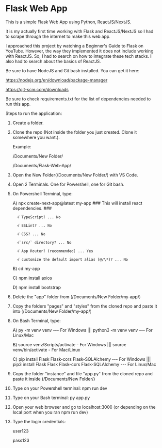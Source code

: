 # Flask Web App

This is a simple Flask Web App using Python, ReactJS/NextJS.

It is my actually first time working with Flask and ReactJS/NextJS so I had to scrape through the internet to make this web app.

I approached this project by watching a Beginner's Guide to Flask on YouTube. However, the way they implemented it does not include working with ReactJS. So, I had to search on how to integrate these tech stacks. I also had to search about the basics of ReactJS.

Be sure to have NodeJS and Git bash installed. You can get it here:

https://nodejs.org/en/download/package-manager

https://git-scm.com/downloads

Be sure to check requirements.txt for the list of dependencies needed to run this app.

Steps to run the application:

1.  Create a folder.

2.  Clone the repo (Not inside the folder you just created. Clone it somewhere you want.).

    Example:

    /Documents/New Folder/

    /Documents/Flask-Web-App/

3.  Open the New Folder(/Documents/New Folder/) with VS Code.

4.  Open 2 Terminals. One for Powershell, one for Git bash.

5.  On Powershell Terminal, type:

    A) npx create-next-app@latest my-app ### This will install react dependencies. ###

          √ TypeScript? ... No

          √ ESLint? ... No

          √ CSS? ... No

          √`src/` directory? ... No

          √ App Router? (recommended) ... Yes

          √ customize the default import alias (@/\*)? ... No

    B) cd my-app

    C) npm install axios

    D) npm install bootstrap

6.  Delete the "app" folder from (/Documents/New Folder/my-app/)

7.  Copy the folders "pages" and "styles" from the cloned repo and paste it into (/Documents/New Folder/my-app/)

8.  On Bash Terminal, type:

    A) py -m venv venv --- For Windows ||| python3 -m venv venv --- For Linux/Mac

    B) source venv/Scripts/activate - For Windows ||| source venv/bin/activate - For Mac/Linux

    C) pip install Flask Flask-cors Flask-SQLAlchemy --- For Windows ||| pip3 install Flask Flask Flask-cors Flask-SQLAlchemy --- For Linux/Mac

9.  Copy the folder "instance" and file "app.py" from the cloned repo and paste it inside (/Documents/New Folder/)

10. Type on your Powershell terminal: npm run dev

11. Type on your Bash terminal: py app.py

12. Open your web browser and go to localhost:3000 (or depending on the local port when you ran npm run dev)

13. Type the login credentials:

    user123

    pass123
